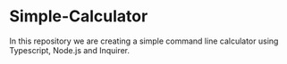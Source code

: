 # Simple-Calculator
In this repository we are creating  a simple command line calculator using Typescript, Node.js and Inquirer.
